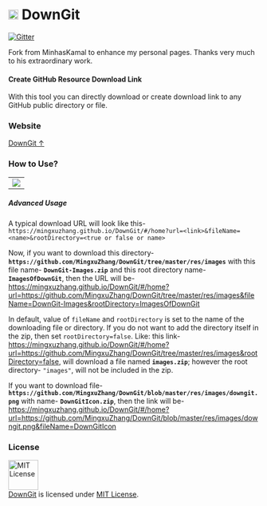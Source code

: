 <h1> <img src="https://github.com/MingxuZhang/DownGit/raw/master/res/images/downgit.png" width="20" height=auto /> DownGit </h1>

[![Gitter](https://badges.gitter.im/MingxuZhang/DownGit.svg)](https://gitter.im/MingxuZhang/DownGit?utm_source=badge&utm_medium=badge&utm_campaign=pr-badge)

Fork from MinhasKamal to enhance my personal pages. Thanks very much to his extraordinary work.

#### Create GitHub Resource Download Link

With this tool you can directly download or create download link to any GitHub public directory or file.

### Website

[DownGit ↑](https://mingxuzhang.github.io/DownGit)

### How to Use?

<table><tr><td> <img src="https://cloud.githubusercontent.com/assets/5456665/17822364/940bded8-6678-11e6-9603-b84d75bccec1.gif" /> </td></tr></table>

##### Advanced Usage

A typical download URL will look like this- `https://mingxuzhang.github.io/DownGit/#/home?url=<link>&fileName=<name>&rootDirectory=<true or false or name>`

Now, if you want to download this directory- **`https://github.com/MingxuZhang/DownGit/tree/master/res/images`** with this file name- **`DownGit-Images.zip`** and this root directory name- **`ImagesOfDownGit`**, then the URL will be- https://mingxuzhang.github.io/DownGit/#/home?url=https://github.com/MingxuZhang/DownGit/tree/master/res/images&fileName=DownGit-Images&rootDirectory=ImagesOfDownGit

In default, value of `fileName` and `rootDirectory` is set to the name of the downloading file or directory. If you do not want to add the directory itself in the zip, then set `rootDirectory=false`. Like: this link- https://mingxuzhang.github.io/DownGit/#/home?url=https://github.com/MingxuZhang/DownGit/tree/master/res/images&rootDirectory=false, will download a file named **`images.zip`**; however the root directory- `"images"`, will not be included in the zip.

If you want to download file- **`https://github.com/MingxuZhang/DownGit/blob/master/res/images/downgit.png`** with name- **`DownGitIcon.zip`**, then the link will be- https://mingxuzhang.github.io/DownGit/#/home?url=https://github.com/MingxuZhang/DownGit/blob/master/res/images/downgit.png&fileName=DownGitIcon

### License
<a rel="license" href="https://opensource.org/licenses/MIT"><img alt="MIT License" src="https://cloud.githubusercontent.com/assets/5456665/18950087/fbe0681a-865f-11e6-9552-e59d038d5913.png" width="60em" height=auto/></a><br/><a href="https://github.com/MingxuZhang/DownGit">DownGit</a> is licensed under <a rel="license" href="https://opensource.org/licenses/MIT">MIT License</a>.
